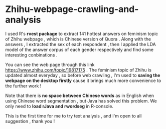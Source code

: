 # Zhihu-webpage-crawling-and-analysis

I used R's **rvest package** to extract 141 hottest answers on feminism topic of Zhihu webpage , which is Chinese version of Quora . Along with the answers , I extracted the sex of each respondent , then I applied the LDA model of the answer corpus of each gender respectively and find some interesting conbinations .

You can see the web page through this link https://www.zhihu.com/topic/19817175 . The feminism topic of Zhihu is updated almost everyday , so before web crawling , I'm used to **saving the webpage on the desktop firstly** cause it brings much more convenience to the further work !

Note that there is **no space between Chinese words** as in English when using Chinese word segmentation , but Java has solved this problem. We only need to **load rJava and rwordseg** in R-console.

This is the first time for me to try text analysis , and I'm open to all suggestion , thank you !
